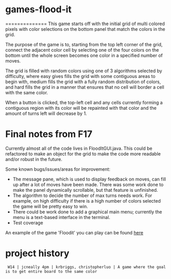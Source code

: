 # games-flood-it
==============
This game starts off with the initial grid of multi colored pixels with color selections on the bottom panel that match the colors in the grid. 

The purpose of the game is to, starting from the top left corner of the grid, connect the adjacent color cell by selecting one of the four colors on the bottom until the whole screen becomes one color in a specified number of moves. 

The grid is filled with random colors using one of 3 algorithms selected by difficulty, where easy gives fills the grid with some contiguous areas to begin with, medium fills the grid with a fully random distribution of colors, and hard fills the grid  in a manner that ensures that no cell will border a cell with the same color.

When a button is clicked, the top-left cell and any cells currently forming a contiguous region with its color will be repainted with that color and the amount of turns left will decrease by 1. 


# Final notes from F17

Currently almost all of the code lives in FloodItGUI.java. This could be refactored to make an object for the grid to make the code more readable and/or robust in the future.

Some known bugs/issues/areas for improvement:
* The message pane, which is used to display feedback on moves, can fill up after a lot of moves have been made. There was some work done to make the panel dynamically scrollable, but that feature is unfinished.
* The algorithm to decide the number of max turns needs work. For example, on high difficulty if there is a high number of colors selected the game will be pretty easy to win.
* There could be work done to add a graphical main menu; currently the menu is a text-based interface in the terminal.
* Test coverage

An example of the game 'Floodit' you can play can be found [here](http://unixpapa.com/floodit/)

project history
===============
```
 W14 | jcneally 4pm | krbriggs, christopherluo | A game where the goal is to get entire board to the same color
```
